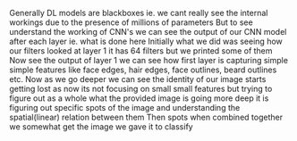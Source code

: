 Generally DL models are blackboxes ie. we cant really see the internal workings due to the presence of millions of parameters
But to see understand the working of CNN's we can see the output of our CNN model after each layer ie. what is done here 
Initially what we did was seeing how our filters looked at layer 1 it has 64 filters but we printed some of them 
Now see the output of layer 1 we can see how first layer is capturing simple simple features like face edges, hair edges, face outlines, beard outlines etc.
Now as we go deeper we can see the identity of our image starts getting lost as now its not focusing on small small features but trying to figure out as a whole what the provided image is
going more deep it is figuring out specific spots of the image and understanding the spatial(linear) relation between them 
Then spots when combined together we somewhat get the image we gave it to classify 
